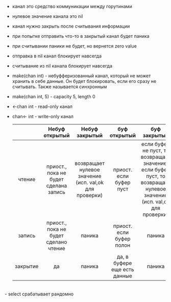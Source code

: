 - канал это средство коммуникации между горутинами
- нулевое значение канала это nil
- канал нужно закрыть после считывания информации
- при попытке отправить что-то в закрытый канал будет паника
- при считывании паники не будет, но вернется zero value
- отправка в nil канал блокирует навсегда
- считывание из nil канала блокирует навсегда
- make(chan int) - небуфферизованный канал, который не может хранить в себе данные. Он будет блокировать, если его сразу не считывать. Также называется синхронным
- make(chan int, 5) - capacity 5, length 0
- <-chan int - read-only канал
- chan<- int - write-only канал
  <br/>

  |          |            Небуф открытый             |                     Небуф закрытый                     |         буф открытый         |                                                      буф закрытый                                                      |      равный nil       |
  | :------: | :-----------------------------------: | :----------------------------------------------------: | :--------------------------: | :--------------------------------------------------------------------------------------------------------------------: | :-------------------: |
  |  чтение  | приост., пока не будет сделана запись | возвращает нулевое значение (исп. val,ok для проверки) |   приост. если буфер пуст    | если буфер не пуст, то возвращает значение, если буфер пуст, то возвращает нулевое значение (исп. val,ok для проверки) | бесконечное зависание |
  |  запись  | приост., пока не будет сделано чтение |                         паника                         |   приост. если буфер полон   |                                                         паника                                                         | бесконечное зависание |
  | закрытие |                  да                   |                         паника                         | да, в буфере еще есть данные |                                                         паника                                                         |        паника         |

<br/>
- select срабатывает рандомно
